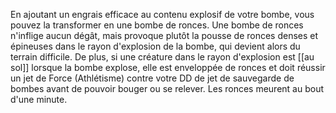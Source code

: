 En ajoutant un engrais efficace au contenu explosif de votre bombe, vous pouvez la transformer en une bombe de ronces. Une bombe de ronces n'inflige aucun dégât, mais provoque plutôt la pousse de ronces denses et épineuses dans le rayon d'explosion de la bombe, qui devient alors du terrain difficile. De plus, si une créature dans le rayon d'explosion est [[au sol]] lorsque la bombe explose, elle est enveloppée de ronces et doit réussir un jet de Force (Athlétisme) contre votre DD de jet de sauvegarde de bombes avant de pouvoir bouger ou se relever. Les ronces meurent au bout d'une minute.
